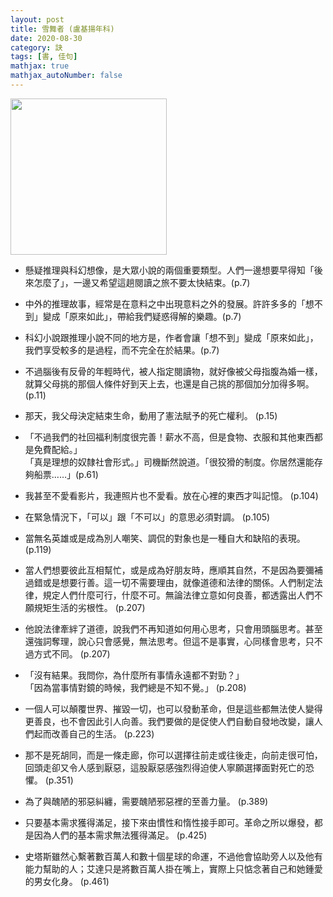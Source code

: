 ```yaml
---
layout: post
title: 雪舞者 (盧基揚年科)
date: 2020-08-30
category: 訣
tags: [書, 佳句]
mathjax: true
mathjax_autoNumber: false
---
```


<img src="https://doltegg.github.io/book/images/snowdancer.jpg" style="width:250px;">


- 懸疑推理與科幻想像，是大眾小說的兩個重要類型。人們一邊想要早得知「後來怎麼了」，一邊又希望這趟閱讀之旅不要太快結束。(p.7)

- 中外的推理故事，經常是在意料之中出現意料之外的發展。許許多多的「想不到」變成「原來如此」，帶給我們疑惑得解的樂趣。(p.7)

- 科幻小說跟推理小說不同的地方是，作者會讓「想不到」變成「原來如此」，我們享受較多的是過程，而不完全在於結果。(p.7)

- 不過腦後有反骨的年輕時代，被人指定閱讀物，就好像被父母指腹為婚一樣，就算父母挑的那個人條件好到天上去，也還是自己挑的那個加分加得多啊。(p.11)

- 那天，我父母決定結束生命，動用了憲法賦予的死亡權利。 (p.15)

- 「不過我們的社回福利制度很完善！薪水不高，但是食物、衣服和其他東西都是免費配給。」<br>
  「真是理想的奴隸社會形式。」司機斷然說道。「很狡猾的制度。你居然還能存夠船票……」(p.61)

- 我甚至不愛看影片，我連照片也不愛看。放在心裡的東西才叫記憶。 (p.104)

- 在緊急情況下，「可以」跟「不可以」的意思必須對調。 (p.105)

- 當無名英雄或是成為別人嘲笑、調侃的對象也是一種自大和缺陷的表現。 (p.119)

- 當人們想要彼此互相幫忙，或是成為好朋友時，應順其自然，不是因為要彌補過錯或是想要行善。這一切不需要理由，就像道德和法律的關係。人們制定法律，規定人們什麼可行，什麼不可。無論法律立意如何良善，都透露出人們不願規矩生活的劣根性。 (p.207)

- 他說法律牽絆了道德，說我們不再知道如何用心思考，只會用頭腦思考。甚至還強詞奪理，說心只會感覺，無法思考。但這不是事實，心同樣會思考，只不過方式不同。 (p.207)

- 「沒有結果。我問你，為什麼所有事情永遠都不對勁？」<br>
  「因為當事情對鏡的時候，我們總是不知不覺。」 (p.208)

- 一個人可以顛覆世界、摧毀一切，也可以發動革命，但是這些都無法使人變得更善良，也不會因此引人向善。我們要做的是促使人們自動自發地改變，讓人們起而改善自己的生活。 (p.223)

- 那不是死胡同，而是一條走廊，你可以選擇往前走或往後走，向前走很可怕，回頭走卻又令人感到厭惡，這股厭惡感強烈得迫使人寧願選擇面對死亡的恐懼。 (p.351)

- 為了與醜陋的邪惡糾纏，需要醜陋邪惡裡的至善力量。 (p.389)

- 只要基本需求獲得滿足，接下來由慣性和惰性接手即可。革命之所以爆發，都是因為人們的基本需求無法獲得滿足。 (p.425)

- 史塔斯雖然心繫著數百萬人和數十個星球的命運，不過他會協助旁人以及他有能力幫助的人；艾達只是將數百萬人掛在嘴上，實際上只惦念著自己和她鍾愛的男女化身。 (p.461)

